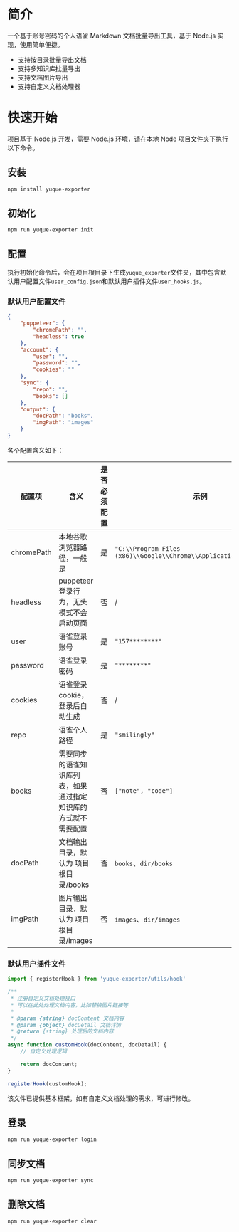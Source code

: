 # 简介

一个基于账号密码的个人语雀 Markdown 文档批量导出工具，基于 Node.js 实现，使用简单便捷。

- 支持按目录批量导出文档
- 支持多知识库批量导出
- 支持文档图片导出
- 支持自定义文档处理器

# 快速开始

项目基于 Node.js 开发，需要 Node.js 环境，请在本地 Node 项目文件夹下执行以下命令。

## 安装

```bash
npm install yuque-exporter
```

## 初始化

```bash
npm run yuque-exporter init
```

## 配置

执行初始化命令后，会在项目根目录下生成`yuque_exporter`文件夹，其中包含默认用户配置文件`user_config.json`和默认用户插件文件`user_hooks.js`。

### 默认用户配置文件

```json
{
    "puppeteer": {
        "chromePath": "",
        "headless": true
    },
    "account": {
        "user": "",
        "password": "",
        "cookies": ""
    },
    "sync": {
        "repo": "",
        "books": []
    },
    "output": {
        "docPath": "books",
        "imgPath": "images"
    }
}
```

各个配置含义如下：

| 配置项     | 含义                                                         | 是否必须配置 | 示例                                                         |
| ---------- | ------------------------------------------------------------ | ------------ | ------------------------------------------------------------ |
| chromePath | 本地谷歌浏览器路径，一般是                                   | 是           | `"C:\\Program Files (x86)\\Google\\Chrome\\Application\\chrome.exe"` |
| headless   | puppeteer登录行为，无头模式不会启动页面                      | 否           | /                                                            |
| user       | 语雀登录账号                                                 | 是           | `"157********"`                                              |
| password   | 语雀登录密码                                                 | 是           | `"********"`                                                 |
| cookies    | 语雀登录cookie，登录后自动生成                               | 否           | /                                                            |
| repo       | 语雀个人路径                                                 | 是           | `"smilingly"`                                                |
| books      | 需要同步的语雀知识库列表，如果通过指定知识库的方式就不需要配置 | 否           | `["note", "code"]`                                           |
| docPath    | 文档输出目录，默认为 项目根目录/books                        | 否           | `books`、`dir/books`                                         |
| imgPath    | 图片输出目录，默认为 项目根目录/images                       | 否           | `images`、`dir/images`                                       |

### 默认用户插件文件

```javascript
import { registerHook } from 'yuque-exporter/utils/hook'

/**
 * 注册自定义文档处理接口
 * 可以在此处处理文档内容，比如替换图片链接等
 * 
 * @param {string} docContent 文档内容
 * @param {object} docDetail 文档详情
 * @return {string} 处理后的文档内容
 */
async function customHook(docContent, docDetail) {
    // 自定义处理逻辑

    return docContent;
}

registerHook(customHook);
```

该文件已提供基本框架，如有自定义文档处理的需求，可进行修改。

## 登录

```bash
npm run yuque-exporter login
```

## 同步文档

```bash
npm run yuque-exporter sync
```

## 删除文档

```bash
npm run yuque-exporter clear
```

